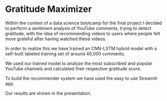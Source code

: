 # Gratitude Maximizer
Within the context of a data science bootcamp for the final project I decided to perform a sentiment analysis of YouTube comments, trying to detect gratitude, with the idea of recommending videos to users where people felt more grateful after having watched these videos.

In order to realize this we have trained an CNN-LSTM hybrid model with a self-built labeled training set of around 40,000 comments.

We used our trained model to analyze the most subscribed and popular YouTube channels and calculated their respective gratitude score.

To build the recommender system we have used the easy to use Streamlit app.

Our results are shown in the presentation.
